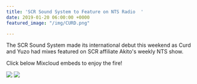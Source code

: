 ```yaml
---
title: 'SCR Sound System to Feature on NTS Radio  '
date: 2019-01-20 06:00:00 +0000
featured_image: "/img/CURD.png"

---
```

The SCR Sound System made its international debut this weekend as Curd and Yuzo had mixes featured on SCR affiliate Akito's weekly NTS show.

Click below Mixcloud embeds to enjoy the fire!

![](/img/YUZO.png) ![](/img/CURD.png)